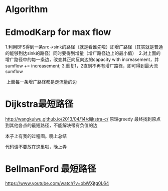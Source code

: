 # Algorithm


# EdmodKarp for max flow 

  1.利用BFS得到一条src->sink的路径（就是看谁先啦）即增广路径（其实就是普通的能够到达sink的路径）同时要得到增量（增广路径边上的最小值）
  2.对上面的增广路径中的每一条边，改变其正向反向边的capacity with increasement，并sumflow += increasement;
  3.重复1，2直到不再有增广路径，即可得到最大流sumflow
  
  上面每一条增广路径都是走流量的边
  
  

# Dijkstra最短路径 
http://wangkuiwu.github.io/2013/04/14/dijkstra-c/
原理greedy 最终找到原点到其他各点的最短路径，不能解决带有负值的边

本子上有我的过程图。晚上总结

代码请不要放在这里啦，晚上弄


# BellmanFord 最短路径
https://www.youtube.com/watch?v=obWXjtg0L64






















